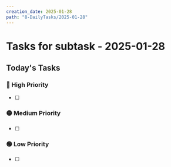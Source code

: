 ```yaml
---
creation_date: 2025-01-28
path: "8-DailyTasks/2025-01-28"
---
```

#  Tasks for subtask - 2025-01-28


## Today's Tasks
### 🔴 High Priority
- [ ] 

### 🟡 Medium Priority
- [ ] 

### 🟢 Low Priority
- [ ] 

